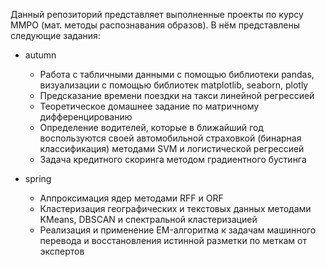 Данный репозиторий представляет выполненные проекты по курсу ММРО (мат. методы распознавания образов). В нём представлены следующие задания:

- autumn
  - Работа с табличными данными с помощью библиотеки pandas, визуализации с помощью библиотек matplotlib, seaborn, plotly
  - Предсказание времени поездки на такси линейной регрессией
  - Теоретическое домашнее задание по матричному дифференцированию
  - Определение водителей, которые в ближайший год воспользуются своей автомобильной страховкой (бинарная классификация) методами SVM и логистической регрессией
  - Задача кредитного скоринга методом градиентного бустинга

- spring
  - Аппроксимация ядер методами RFF и ORF
  - Кластеризация географических и текстовых данных методами KMeans, DBSCAN и спектральной кластеризацией
  - Реализация и применение EM-алгоритма к задачам машинного перевода и восстановления истинной разметки по меткам от экспертов
